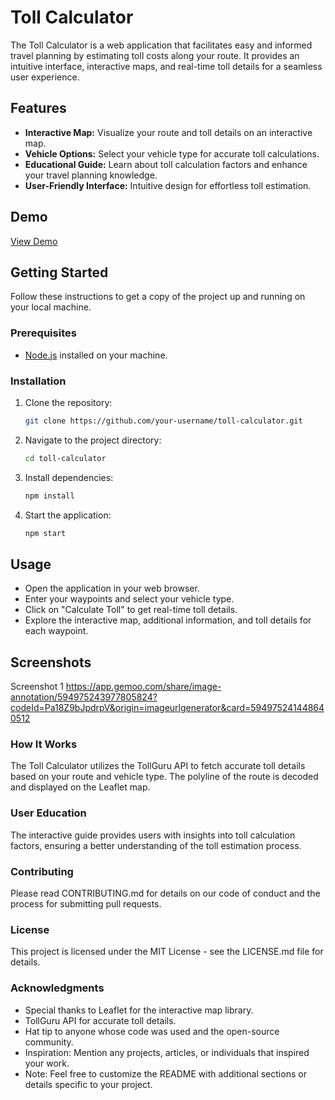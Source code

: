 # Toll Calculator

The Toll Calculator is a web application that facilitates easy and informed travel planning by estimating toll costs along your route. It provides an intuitive interface, interactive maps, and real-time toll details for a seamless user experience.

## Features

- **Interactive Map:** Visualize your route and toll details on an interactive map.
- **Vehicle Options:** Select your vehicle type for accurate toll calculations.
- **Educational Guide:** Learn about toll calculation factors and enhance your travel planning knowledge.
- **User-Friendly Interface:** Intuitive design for effortless toll estimation.

## Demo

[View Demo](IMG1.png) <!-- Add a link to your live demo or a demo video -->

## Getting Started

Follow these instructions to get a copy of the project up and running on your local machine.

### Prerequisites

- [Node.js](https://nodejs.org/) installed on your machine.

### Installation

1. Clone the repository:

   ```bash
   git clone https://github.com/your-username/toll-calculator.git
   

2. Navigate to the project directory:
   ```bash
   cd toll-calculator

3. Install dependencies:
   ```bash
   npm install

4. Start the application:
   ```bash
   npm start

## Usage
- Open the application in your web browser.
- Enter your waypoints and select your vehicle type.
- Click on "Calculate Toll" to get real-time toll details.
- Explore the interactive map, additional information, and toll details for each waypoint.


## Screenshots
Screenshot 1
https://app.gemoo.com/share/image-annotation/594975243977805824?codeId=Pa18Z9bJpdrpV&origin=imageurlgenerator&card=594975241448640512

### How It Works
The Toll Calculator utilizes the TollGuru API to fetch accurate toll details based on your route and vehicle type. The polyline of the route is decoded and displayed on the Leaflet map.

### User Education
The interactive guide provides users with insights into toll calculation factors, ensuring a better understanding of the toll estimation process.

### Contributing
Please read CONTRIBUTING.md for details on our code of conduct and the process for submitting pull requests.

### License
This project is licensed under the MIT License - see the LICENSE.md file for details.

### Acknowledgments
- Special thanks to Leaflet for the interactive map library.
- TollGuru API for accurate toll details.
- Hat tip to anyone whose code was used and the open-source community.
- Inspiration: Mention any projects, articles, or individuals that inspired your work.
- Note: Feel free to customize the README with additional sections or details specific to your project.
